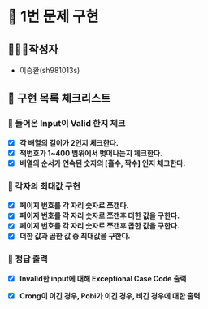 # 🚀 1번 문제 구현

## 🙋🏻‍♂️작성자

- 이승환(sh981013s)

## 🧾 구현 목록 체크리스트

### 🚨 들어온 Input이 Valid 한지 체크
- [x] **각 배열의 길이가 2인지 체크한다.**
- [x] **책번호가 1~400 범위에서 벗어나는지 체크한다.**
- [x] **배열의 순서가 연속된 숫자의 [홀수, 짝수] 인지 체크한다.**

### 🚨 각자의 최대값 구현
- [x] **페이지 번호를 각 자리 숫자로 쪼갠다.**
- [x] **페이지 번호를 각 자리 숫자로 쪼갠후 더한 값을 구한다.**
- [x] **페이지 번호를 각 자리 숫자로 쪼갠후 곱한 값을 구한다.**
- [x] **더한 값과 곱한 값 중 최대값을 구한다.**

### 🚨 정답 출력
- [x] **Invalid한 input에 대해 Exceptional Case Code 출력**
- [x] **Crong이 이긴 경우, Pobi가 이긴 경우, 비긴 경우에 대한 출력**




